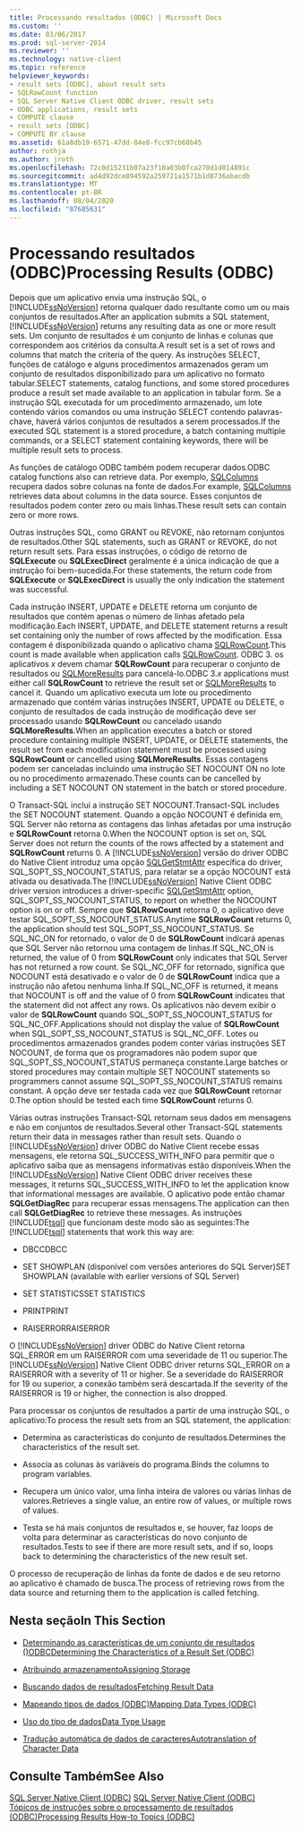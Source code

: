 ```yaml
---
title: Processando resultados (ODBC) | Microsoft Docs
ms.custom: ''
ms.date: 03/06/2017
ms.prod: sql-server-2014
ms.reviewer: ''
ms.technology: native-client
ms.topic: reference
helpviewer_keywords:
- result sets [ODBC], about result sets
- SQLRowCount function
- SQL Server Native Client ODBC driver, result sets
- ODBC applications, result sets
- COMPUTE clause
- result sets [ODBC]
- COMPUTE BY clause
ms.assetid: 61a8db19-6571-47dd-84e8-fcc97cb60b45
author: rothja
ms.author: jroth
ms.openlocfilehash: 72c0d15231b07a23f10a03b0fca270d1d014891c
ms.sourcegitcommit: ad4d92dce894592a259721a1571b1d8736abacdb
ms.translationtype: MT
ms.contentlocale: pt-BR
ms.lasthandoff: 08/04/2020
ms.locfileid: "87685631"
---
```

# <a name="processing-results-odbc"></a><span data-ttu-id="0b54e-102">Processando resultados (ODBC)</span><span class="sxs-lookup"><span data-stu-id="0b54e-102">Processing Results (ODBC)</span></span>
  <span data-ttu-id="0b54e-103">Depois que um aplicativo envia uma instrução SQL, o [!INCLUDE[ssNoVersion](../../includes/ssnoversion-md.md)] retorna qualquer dado resultante como um ou mais conjuntos de resultados.</span><span class="sxs-lookup"><span data-stu-id="0b54e-103">After an application submits a SQL statement, [!INCLUDE[ssNoVersion](../../includes/ssnoversion-md.md)] returns any resulting data as one or more result sets.</span></span> <span data-ttu-id="0b54e-104">Um conjunto de resultados é um conjunto de linhas e colunas que correspondem aos critérios da consulta.</span><span class="sxs-lookup"><span data-stu-id="0b54e-104">A result set is a set of rows and columns that match the criteria of the query.</span></span> <span data-ttu-id="0b54e-105">As instruções SELECT, funções de catálogo e alguns procedimentos armazenados geram um conjunto de resultados disponibilizado para um aplicativo no formato tabular.</span><span class="sxs-lookup"><span data-stu-id="0b54e-105">SELECT statements, catalog functions, and some stored procedures produce a result set made available to an application in tabular form.</span></span> <span data-ttu-id="0b54e-106">Se a instrução SQL executada for um procedimento armazenado, um lote contendo vários comandos ou uma instrução SELECT contendo palavras-chave, haverá vários conjuntos de resultados a serem processados.</span><span class="sxs-lookup"><span data-stu-id="0b54e-106">If the executed SQL statement is a stored procedure, a batch containing multiple commands, or a SELECT statement containing keywords, there will be multiple result sets to process.</span></span>  
  
 <span data-ttu-id="0b54e-107">As funções de catálogo ODBC também podem recuperar dados.</span><span class="sxs-lookup"><span data-stu-id="0b54e-107">ODBC catalog functions also can retrieve data.</span></span> <span data-ttu-id="0b54e-108">Por exemplo, [SQLColumns](../native-client-odbc-api/sqlcolumns.md) recupera dados sobre colunas na fonte de dados.</span><span class="sxs-lookup"><span data-stu-id="0b54e-108">For example, [SQLColumns](../native-client-odbc-api/sqlcolumns.md) retrieves data about columns in the data source.</span></span> <span data-ttu-id="0b54e-109">Esses conjuntos de resultados podem conter zero ou mais linhas.</span><span class="sxs-lookup"><span data-stu-id="0b54e-109">These result sets can contain zero or more rows.</span></span>  
  
 <span data-ttu-id="0b54e-110">Outras instruções SQL, como GRANT ou REVOKE, não retornam conjuntos de resultados.</span><span class="sxs-lookup"><span data-stu-id="0b54e-110">Other SQL statements, such as GRANT or REVOKE, do not return result sets.</span></span> <span data-ttu-id="0b54e-111">Para essas instruções, o código de retorno de **SQLExecute** ou **SQLExecDirect** geralmente é a única indicação de que a instrução foi bem-sucedida.</span><span class="sxs-lookup"><span data-stu-id="0b54e-111">For these statements, the return code from **SQLExecute** or **SQLExecDirect** is usually the only indication the statement was successful.</span></span>  
  
 <span data-ttu-id="0b54e-112">Cada instrução INSERT, UPDATE e DELETE retorna um conjunto de resultados que contém apenas o número de linhas afetado pela modificação.</span><span class="sxs-lookup"><span data-stu-id="0b54e-112">Each INSERT, UPDATE, and DELETE statement returns a result set containing only the number of rows affected by the modification.</span></span> <span data-ttu-id="0b54e-113">Essa contagem é disponibilizada quando o aplicativo chama [SQLRowCount](../native-client-odbc-api/sqlrowcount.md).</span><span class="sxs-lookup"><span data-stu-id="0b54e-113">This count is made available when application calls [SQLRowCount](../native-client-odbc-api/sqlrowcount.md).</span></span> <span data-ttu-id="0b54e-114">ODBC 3. os aplicativos *x* devem chamar **SQLRowCount** para recuperar o conjunto de resultados ou [SQLMoreResults](../native-client-odbc-api/sqlmoreresults.md) para cancelá-lo.</span><span class="sxs-lookup"><span data-stu-id="0b54e-114">ODBC 3.*x* applications must either call **SQLRowCount** to retrieve the result set or [SQLMoreResults](../native-client-odbc-api/sqlmoreresults.md) to cancel it.</span></span> <span data-ttu-id="0b54e-115">Quando um aplicativo executa um lote ou procedimento armazenado que contém várias instruções INSERT, UPDATE ou DELETE, o conjunto de resultados de cada instrução de modificação deve ser processado usando **SQLRowCount** ou cancelado usando **SQLMoreResults**.</span><span class="sxs-lookup"><span data-stu-id="0b54e-115">When an application executes a batch or stored procedure containing multiple INSERT, UPDATE, or DELETE statements, the result set from each modification statement must be processed using **SQLRowCount** or cancelled using **SQLMoreResults**.</span></span> <span data-ttu-id="0b54e-116">Essas contagens podem ser canceladas incluindo uma instrução SET NOCOUNT ON no lote ou no procedimento armazenado.</span><span class="sxs-lookup"><span data-stu-id="0b54e-116">These counts can be cancelled by including a SET NOCOUNT ON statement in the batch or stored procedure.</span></span>  
  
 <span data-ttu-id="0b54e-117">O Transact-SQL inclui a instrução SET NOCOUNT.</span><span class="sxs-lookup"><span data-stu-id="0b54e-117">Transact-SQL includes the SET NOCOUNT statement.</span></span> <span data-ttu-id="0b54e-118">Quando a opção NOCOUNT é definida em, SQL Server não retorna as contagens das linhas afetadas por uma instrução e **SQLRowCount** retorna 0.</span><span class="sxs-lookup"><span data-stu-id="0b54e-118">When the NOCOUNT option is set on, SQL Server does not return the counts of the rows affected by a statement and **SQLRowCount** returns 0.</span></span> <span data-ttu-id="0b54e-119">A [!INCLUDE[ssNoVersion](../../includes/ssnoversion-md.md)] versão do driver ODBC do Native Client introduz uma opção [SQLGetStmtAttr](../native-client-odbc-api/sqlgetstmtattr.md) específica do driver, SQL_SOPT_SS_NOCOUNT_STATUS, para relatar se a opção NOCOUNT está ativada ou desativada.</span><span class="sxs-lookup"><span data-stu-id="0b54e-119">The [!INCLUDE[ssNoVersion](../../includes/ssnoversion-md.md)] Native Client ODBC driver version introduces a driver-specific [SQLGetStmtAttr](../native-client-odbc-api/sqlgetstmtattr.md) option, SQL_SOPT_SS_NOCOUNT_STATUS, to report on whether the NOCOUNT option is on or off.</span></span> <span data-ttu-id="0b54e-120">Sempre que **SQLRowCount** retorna 0, o aplicativo deve testar SQL_SOPT_SS_NOCOUNT_STATUS.</span><span class="sxs-lookup"><span data-stu-id="0b54e-120">Anytime **SQLRowCount** returns 0, the application should test SQL_SOPT_SS_NOCOUNT_STATUS.</span></span> <span data-ttu-id="0b54e-121">Se SQL_NC_ON for retornado, o valor de 0 de **SQLRowCount** indicará apenas que SQL Server não retornou uma contagem de linhas.</span><span class="sxs-lookup"><span data-stu-id="0b54e-121">If SQL_NC_ON is returned, the value of 0 from **SQLRowCount** only indicates that SQL Server has not returned a row count.</span></span> <span data-ttu-id="0b54e-122">Se SQL_NC_OFF for retornado, significa que NOCOUNT está desativado e o valor de 0 de **SQLRowCount** indica que a instrução não afetou nenhuma linha.</span><span class="sxs-lookup"><span data-stu-id="0b54e-122">If SQL_NC_OFF is returned, it means that NOCOUNT is off and the value of 0 from **SQLRowCount** indicates that the statement did not affect any rows.</span></span> <span data-ttu-id="0b54e-123">Os aplicativos não devem exibir o valor de **SQLRowCount** quando SQL_SOPT_SS_NOCOUNT_STATUS for SQL_NC_OFF.</span><span class="sxs-lookup"><span data-stu-id="0b54e-123">Applications should not display the value of **SQLRowCount** when SQL_SOPT_SS_NOCOUNT_STATUS is SQL_NC_OFF.</span></span> <span data-ttu-id="0b54e-124">Lotes ou procedimentos armazenados grandes podem conter várias instruções SET NOCOUNT, de forma que os programadores não podem supor que SQL_SOPT_SS_NOCOUNT_STATUS permaneça constante.</span><span class="sxs-lookup"><span data-stu-id="0b54e-124">Large batches or stored procedures may contain multiple SET NOCOUNT statements so programmers cannot assume SQL_SOPT_SS_NOCOUNT_STATUS remains constant.</span></span> <span data-ttu-id="0b54e-125">A opção deve ser testada cada vez que **SQLRowCount** retornar 0.</span><span class="sxs-lookup"><span data-stu-id="0b54e-125">The option should be tested each time **SQLRowCount** returns 0.</span></span>  
  
 <span data-ttu-id="0b54e-126">Várias outras instruções Transact-SQL retornam seus dados em mensagens e não em conjuntos de resultados.</span><span class="sxs-lookup"><span data-stu-id="0b54e-126">Several other Transact-SQL statements return their data in messages rather than result sets.</span></span> <span data-ttu-id="0b54e-127">Quando o [!INCLUDE[ssNoVersion](../../includes/ssnoversion-md.md)] driver ODBC do Native Client recebe essas mensagens, ele retorna SQL_SUCCESS_WITH_INFO para permitir que o aplicativo saiba que as mensagens informativas estão disponíveis.</span><span class="sxs-lookup"><span data-stu-id="0b54e-127">When the [!INCLUDE[ssNoVersion](../../includes/ssnoversion-md.md)] Native Client ODBC driver receives these messages, it returns SQL_SUCCESS_WITH_INFO to let the application know that informational messages are available.</span></span> <span data-ttu-id="0b54e-128">O aplicativo pode então chamar **SQLGetDiagRec** para recuperar essas mensagens.</span><span class="sxs-lookup"><span data-stu-id="0b54e-128">The application can then call **SQLGetDiagRec** to retrieve these messages.</span></span> <span data-ttu-id="0b54e-129">As instruções [!INCLUDE[tsql](../../includes/tsql-md.md)] que funcionam deste modo são as seguintes:</span><span class="sxs-lookup"><span data-stu-id="0b54e-129">The [!INCLUDE[tsql](../../includes/tsql-md.md)] statements that work this way are:</span></span>  
  
-   <span data-ttu-id="0b54e-130">DBCC</span><span class="sxs-lookup"><span data-stu-id="0b54e-130">DBCC</span></span>  
  
-   <span data-ttu-id="0b54e-131">SET SHOWPLAN (disponível com versões anteriores do SQL Server)</span><span class="sxs-lookup"><span data-stu-id="0b54e-131">SET SHOWPLAN (available with earlier versions of SQL Server)</span></span>  
  
-   <span data-ttu-id="0b54e-132">SET STATISTICS</span><span class="sxs-lookup"><span data-stu-id="0b54e-132">SET STATISTICS</span></span>  
  
-   <span data-ttu-id="0b54e-133">PRINT</span><span class="sxs-lookup"><span data-stu-id="0b54e-133">PRINT</span></span>  
  
-   <span data-ttu-id="0b54e-134">RAISERROR</span><span class="sxs-lookup"><span data-stu-id="0b54e-134">RAISERROR</span></span>  
  
 <span data-ttu-id="0b54e-135">O [!INCLUDE[ssNoVersion](../../includes/ssnoversion-md.md)] driver ODBC do Native Client retorna SQL_ERROR em um RAISERROR com uma severidade de 11 ou superior.</span><span class="sxs-lookup"><span data-stu-id="0b54e-135">The [!INCLUDE[ssNoVersion](../../includes/ssnoversion-md.md)] Native Client ODBC driver returns SQL_ERROR on a RAISERROR with a severity of 11 or higher.</span></span> <span data-ttu-id="0b54e-136">Se a severidade do RAISERROR for 19 ou superior, a conexão também será descartada.</span><span class="sxs-lookup"><span data-stu-id="0b54e-136">If the severity of the RAISERROR is 19 or higher, the connection is also dropped.</span></span>  
  
 <span data-ttu-id="0b54e-137">Para processar os conjuntos de resultados a partir de uma instrução SQL, o aplicativo:</span><span class="sxs-lookup"><span data-stu-id="0b54e-137">To process the result sets from an SQL statement, the application:</span></span>  
  
-   <span data-ttu-id="0b54e-138">Determina as características do conjunto de resultados.</span><span class="sxs-lookup"><span data-stu-id="0b54e-138">Determines the characteristics of the result set.</span></span>  
  
-   <span data-ttu-id="0b54e-139">Associa as colunas às variáveis do programa.</span><span class="sxs-lookup"><span data-stu-id="0b54e-139">Binds the columns to program variables.</span></span>  
  
-   <span data-ttu-id="0b54e-140">Recupera um único valor, uma linha inteira de valores ou várias linhas de valores.</span><span class="sxs-lookup"><span data-stu-id="0b54e-140">Retrieves a single value, an entire row of values, or multiple rows of values.</span></span>  
  
-   <span data-ttu-id="0b54e-141">Testa se há mais conjuntos de resultados e, se houver, faz loops de volta para determinar as características do novo conjunto de resultados.</span><span class="sxs-lookup"><span data-stu-id="0b54e-141">Tests to see if there are more result sets, and if so, loops back to determining the characteristics of the new result set.</span></span>  
  
 <span data-ttu-id="0b54e-142">O processo de recuperação de linhas da fonte de dados e de seu retorno ao aplicativo é chamado de busca.</span><span class="sxs-lookup"><span data-stu-id="0b54e-142">The process of retrieving rows from the data source and returning them to the application is called fetching.</span></span>  
  
## <a name="in-this-section"></a><span data-ttu-id="0b54e-143">Nesta seção</span><span class="sxs-lookup"><span data-stu-id="0b54e-143">In This Section</span></span>  
  
-   [<span data-ttu-id="0b54e-144">Determinando as características de um conjunto de resultados &#40;&#41;ODBC</span><span class="sxs-lookup"><span data-stu-id="0b54e-144">Determining the Characteristics of a Result Set &#40;ODBC&#41;</span></span>](determining-the-characteristics-of-a-result-set-odbc.md)  
  
-   [<span data-ttu-id="0b54e-145">Atribuindo armazenamento</span><span class="sxs-lookup"><span data-stu-id="0b54e-145">Assigning Storage</span></span>](assigning-storage.md)  
  
-   [<span data-ttu-id="0b54e-146">Buscando dados de resultados</span><span class="sxs-lookup"><span data-stu-id="0b54e-146">Fetching Result Data</span></span>](fetching-result-data.md)  
  
-   [<span data-ttu-id="0b54e-147">Mapeando tipos de dados &#40;ODBC&#41;</span><span class="sxs-lookup"><span data-stu-id="0b54e-147">Mapping Data Types &#40;ODBC&#41;</span></span>](mapping-data-types-odbc.md)  
  
-   [<span data-ttu-id="0b54e-148">Uso do tipo de dados</span><span class="sxs-lookup"><span data-stu-id="0b54e-148">Data Type Usage</span></span>](data-type-usage.md)  
  
-   [<span data-ttu-id="0b54e-149">Tradução automática de dados de caracteres</span><span class="sxs-lookup"><span data-stu-id="0b54e-149">Autotranslation of Character Data</span></span>](autotranslation-of-character-data.md)  
  
## <a name="see-also"></a><span data-ttu-id="0b54e-150">Consulte Também</span><span class="sxs-lookup"><span data-stu-id="0b54e-150">See Also</span></span>  
 <span data-ttu-id="0b54e-151">[SQL Server Native Client &#40;ODBC&#41;](../native-client/odbc/sql-server-native-client-odbc.md) </span><span class="sxs-lookup"><span data-stu-id="0b54e-151">[SQL Server Native Client &#40;ODBC&#41;](../native-client/odbc/sql-server-native-client-odbc.md) </span></span>  
 [<span data-ttu-id="0b54e-152">Tópicos de instruções sobre o processamento de resultados &#40;ODBC&#41;</span><span class="sxs-lookup"><span data-stu-id="0b54e-152">Processing Results How-to Topics &#40;ODBC&#41;</span></span>](../../database-engine/dev-guide/processing-results-how-to-topics-odbc.md)  
  
  
